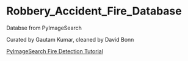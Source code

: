 # Robbery_Accident_Fire_Database

Databse from PyImageSearch

Curated by Gautam Kumar, cleaned by David Bonn

[PyImageSearch Fire Detection Tutorial](https://www.pyimagesearch.com/2019/11/18/fire-and-smoke-detection-with-keras-and-deep-learning/)
